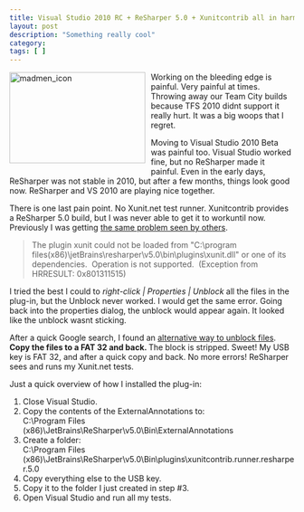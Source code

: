 ```yaml
---
title: Visual Studio 2010 RC + ReSharper 5.0 + Xunitcontrib all in harmony.finally.
layout: post
description: "Something really cool"
category:
tags: [ ]
---
```

<p><a href="http://www.flickr.com/photos/bcymet/3292063588/"><img style="border-right-width: 0px; margin: 0px 10px 10px 0px; display: inline; border-top-width: 0px; border-bottom-width: 0px; border-left-width: 0px" title="madmen_icon" border="0" alt="madmen_icon" align="left" src="http://farm4.static.flickr.com/3309/3292063588_877bb98b0b_m.jpg" width="240" height="161" /></a></p>  <p>Working on the bleeding edge is painful. Very painful at times. Throwing away our Team City builds because TFS 2010 didnt support it really hurt. It was a big woops that I regret. </p>  <p>Moving to Visual Studio 2010 Beta was painful too. Visual Studio worked fine, but no ReSharper made it painful. Even in the early days, ReSharper was not stable in 2010, but after a few months, things look good now. ReSharper and VS 2010 are playing nice together. </p>  <p>There is one last pain point. No Xunit.net test runner. Xunitcontrib provides a ReSharper 5.0 build, but I was never able to get it to workuntil now. Previously I was getting <a href="http://xunitcontrib.codeplex.com/Thread/View.aspx?ThreadId=79225">the same problem seen by others</a>.</p>  <blockquote>   <p>The plugin xunit could not be loaded from &quot;C:\program files(x86)\jetBrains\resharper\v5.0\bin\plugins\xunit.dll&quot; or one of its dependencies.&#160; Operation is not supported.&#160; (Exception from HRRESULT: 0x801311515)</p> </blockquote>  <p>I tried the best I could to <em>right-click | Properties | Unblock</em> all the files in the plug-in, but the Unblock never worked. I would get the same error. Going back into the properties dialog, the unblock would appear again. It looked like the unblock wasnt sticking. </p>  <p>After a quick Google search, I found an <a href="http://forum.soft32.com/windows/unblock-files-command-line-ftopict307142.html">alternative way to unblock files</a>. <strong>Copy the files to a FAT 32 and back. </strong>The block is stripped. Sweet! My USB key is FAT 32, and after a quick copy and back. No more errors! ReSharper sees and runs my Xunit.net tests. </p>  <p>Just a quick overview of how I installed the plug-in:</p>  <ol>   <li>Close Visual Studio.</li>    <li>Copy the contents of the ExternalAnnotations to:     <br />C:\Program Files (x86)\JetBrains\ReSharper\v5.0\Bin\ExternalAnnotations</li>    <li>Create a folder:     <br />C:\Program Files (x86)\JetBrains\ReSharper\v5.0\Bin\plugins\xunitcontrib.runner.resharper.5.0</li>    <li>Copy everything else to the USB key.</li>    <li>Copy it to the folder I just created in step #3.</li>    <li>Open Visual Studio and run all my tests. </li> </ol>
